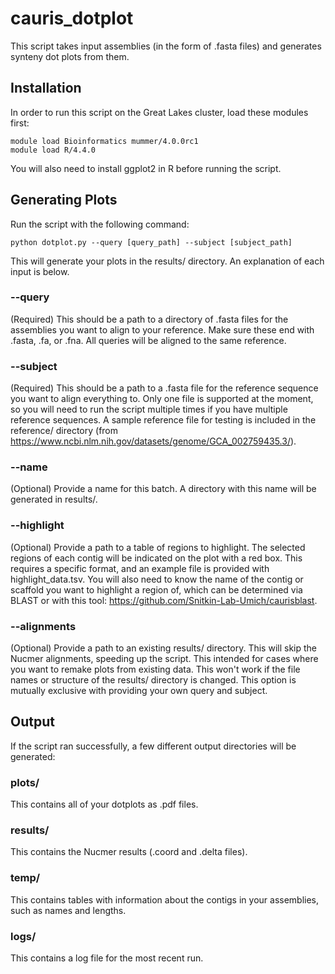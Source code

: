 # cauris_dotplot
This script takes input assemblies (in the form of .fasta files) and generates synteny dot plots from them. 

## Installation

In order to run this script on the Great Lakes cluster, load these modules first:

```
module load Bioinformatics mummer/4.0.0rc1
module load R/4.4.0
```

You will also need to install ggplot2 in R before running the script. 

## Generating Plots

Run the script with the following command:

```
python dotplot.py --query [query_path] --subject [subject_path]
```

This will generate your plots in the results/ directory. An explanation of each input is below.

### --query

(Required) This should be a path to a directory of .fasta files for the assemblies you want to align to your reference. Make sure these end with .fasta, .fa, or .fna. All queries will be aligned to the same reference.

### --subject

(Required) This should be a path to a .fasta file for the reference sequence you want to align everything to. Only one file is supported at the moment, so you will need to run the script multiple times if you have multiple reference sequences. A sample reference file for testing is included in the reference/ directory (from https://www.ncbi.nlm.nih.gov/datasets/genome/GCA_002759435.3/).

### --name

(Optional) Provide a name for this batch. A directory with this name will be generated in results/.

### --highlight

(Optional) Provide a path to a table of regions to highlight. The selected regions of each contig will be indicated on the plot with a red box. This requires a specific format, and an example file is provided with highlight_data.tsv. You will also need to know the name of the contig or scaffold you want to highlight a region of, which can be determined via BLAST or with this tool: https://github.com/Snitkin-Lab-Umich/caurisblast. 

### --alignments

(Optional) Provide a path to an existing results/ directory. This will skip the Nucmer alignments, speeding up the script. This intended for cases where you want to remake plots from existing data. This won't work if the file names or structure of the results/ directory is changed. This option is mutually exclusive with providing your own query and subject.

## Output

If the script ran successfully, a few different output directories will be generated:

### plots/
This contains all of your dotplots as .pdf files.
### results/
This contains the Nucmer results (.coord and .delta files).
### temp/
This contains tables with information about the contigs in your assemblies, such as names and lengths.
### logs/
This contains a log file for the most recent run.

